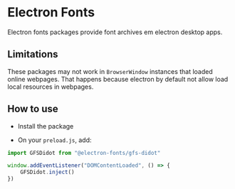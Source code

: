 # Electron Fonts

Electron fonts packages provide font archives em electron desktop apps.

## Limitations

These packages may not work in `BrowserWindow` instances that loaded online webpages. That happens because electron by default not allow load local resources in webpages.

## How to use

* Install the package

* On your `preload.js`, add:

```ts
import GFSDidot from "@electron-fonts/gfs-didot"

window.addEventListener("DOMContentLoaded", () => {
    GFSDidot.inject()
})
```